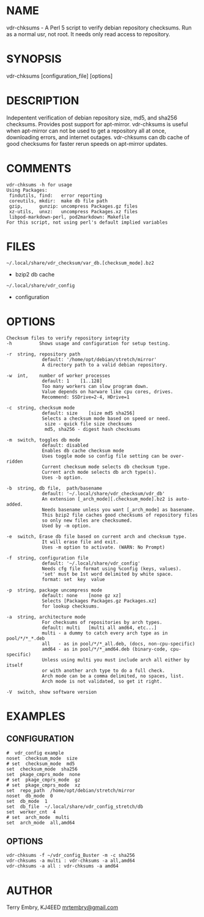 # NAME

vdr-chksums - A Perl 5 script to verify debian repository checksums.
Run as a normal usr, not root.  It needs only read access to repository.

# SYNOPSIS

vdr-chksums \[configuration\_file\] \[options\]

# DESCRIPTION

Indepentent verification of debian repository size, md5, and sha256 checksums.
Provides post support for apt-mirror.  vdr-chksums is useful when
apt-mirror can not be used to get a repository all at once, downloading
errors, and internet outages.  vdr-chksums can db cache of good checksums for
faster rerun speeds on apt-mirror updates.

# COMMENTS

    vdr-chksums -h for usage
    Using Packages:
     findutils, find:   error reporting
     coreutils, mkdir:  make db file path
     gzip,      gunzip: uncompress Packages.gz files
     xz-utils,  unxz:   uncompress Packages.xz files
     libpod-markdown-perl, pod2markdown: Makefile
    For this script, not using perl's default implied variables

# FILES

`~/.local/share/vdr_checksum/var_db.[checksum_mode].bz2`
   - bzip2 db cache

`~/.local/share/vdr_config`
   - configuration

# OPTIONS

    Checksum files to verify repository integrity
    -h          Shows usage and configuration for setup testing.

    -r  string, repository path
                 default: '/home/opt/debian/stretch/mirror'
                 A directory path to a valid debian repository.

    -w  int,    number of worker processes
                 default: 1    [1..128]
                 Too many workers can slow program down.
                 Value depends on harware like cpu cores, drives.
                 Recommend: SSDrive=2-4, HDrive=1

    -c  string, checksum mode
                 default: size    [size md5 sha256]
                 Selects a checksum mode based on speed or need.
                  size - quick file size checksums
                  md5, sha256 - digest hash checksums

    -m  switch, toggles db mode
                 default: disabled
                 Enables db cache checksum mode
                 Uses toggle mode so config file setting can be over-ridden
                 Current checksum mode selects db checksum type.
                 Current arch mode selects db arch type(s).
                 Uses -b option.

    -b  string, db file,  path/basename
                 default: '~/.local/share/vdr_checksum/vdr_db'
                 An extension [_arch_mode][.checksum_mode].bz2 is auto-added.
                 Needs basename unless you want [_arch_mode] as basename.
                 This bzip2 file caches good checksums of repository files
                 so only new files are checksumed.
                 Used by -m option.

    -e  switch, Erase db file based on current arch and checksum type.
                 It will erase file and exit.
                 Uses -m option to activate. (WARN: No Prompt)

    -f  string, configuration file
                 default: '~/.local/share/vdr_config'
                 Needs cfg file format using %config (keys, values).
                 'set' must be 1st word delimited by white space.
                 format: set  key  value

    -p  string, package uncompress mode
                 default: none    [none gz xz]
                 Selects [Packages Packages.gz Packages.xz]
                 for lookup checksums.

    -a  string, architecture mode
                 For checksums of repositories by arch types.
                 default: multi   [multi all amd64, etc...]
                 multi - a dummy to catch every arch type as in pool/*/*_*.deb
                 all   - as in pool/*/*_all.deb, (docs, non-cpu-specific)
                 amd64 - as in pool/*/*_amd64.deb (binary-code, cpu-specific)
                 Unless using multi you must include arch all either by itself
                 or with another arch type to do a full check.
                 Arch mode can be a comma delimited, no spaces, list.
                 Arch mode is not validated, so get it right.

    -V  switch, show software version

# EXAMPLES

## CONFIGURATION

    #  vdr_config example
    noset  checksum_mode  size
    # set  checksum_mode  md5
    set  checksum_mode  sha256
    set  pkage_cmprs_mode  none
    # set  pkage_cmprs_mode  gz
    # set  pkage_cmprs_mode  xz
    set  repo_path  /home/opt/debian/stretch/mirror
    noset  db_mode  0
    set  db_mode  1
    set  db_file  ~/.local/share/vdr_config_stretch/db
    set  worker_cnt  4
    # set  arch_mode  multi
    set  arch_mode  all,amd64

## OPTIONS

    vdr-chksums -f ~/vdr_config_Buster -m -c sha256
    vdr-chksums -a multi : vdr-chksums -a all,amd64
    vdr-chksums -a all : vdr-chksums -a amd64

# AUTHOR

Terry Embry, KJ4EED <mrtembry@gmail.com>
